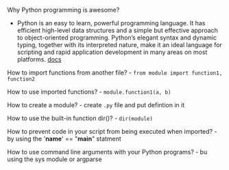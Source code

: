 Why Python programming is awesome?
- Python is an easy to learn, powerful programming language. It has efficient high-level data structures and a simple but effective approach to object-oriented programming. Python’s elegant syntax and dynamic typing, together with its interpreted nature, make it an ideal language for scripting and rapid application development in many areas on most platforms.
[docs](https://docs.python.org/3/tutorial/index.html "docs")

How to import functions from another file?
	- `from module import function1, function2`

How to use imported functions?
	- `module.function1(a, b)`

How to create a module?
	- create `.py` file and put defintion in it

How to use the built-in function dir()?
	- `dir(module)`

How to prevent code in your script from being executed when imported?
	- by using the '__name__' == "__main__" statment

How to use command line arguments with your Python programs?
	- bu using the sys module or argparse


